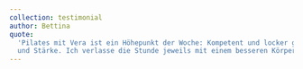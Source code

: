 ```yaml
---
collection: testimonial
author: Bettina
quote:
  'Pilates mit Vera ist ein Höhepunkt der Woche: Kompetent und locker geleitet, verhilft es mir zu innerer Gelassenheit
  und Stärke. Ich verlasse die Stunde jeweils mit einem besseren Körpergefühl und einem Lächeln.'
---
```

